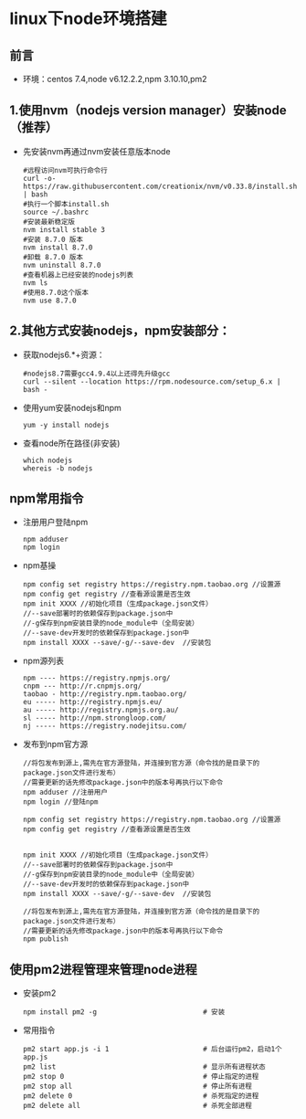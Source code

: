# linux下node环境搭建
## 前言
- 环境：centos 7.4,node v6.12.2.2,npm 3.10.10,pm2 
## 1.使用nvm（nodejs version manager）安装node（推荐）
- 先安装nvm再通过nvm安装任意版本node
    ```shell
    #远程访问nvm可执行命令行
    curl -o- https://raw.githubusercontent.com/creationix/nvm/v0.33.8/install.sh | bash
    #执行一个脚本install.sh
    source ~/.bashrc
    #安装最新稳定版
    nvm install stable 3
    #安装 8.7.0 版本
    nvm install 8.7.0 
    #卸载 8.7.0 版本
    nvm uninstall 8.7.0
    #查看机器上已经安装的nodejs列表
    nvm ls
    #使用8.7.0这个版本
    nvm use 8.7.0
    ```
## 2.其他方式安装nodejs，npm安装部分：
- 获取nodejs6.*+资源：
    ```shell
    #nodejs8.7需要gcc4.9.4以上还得先升级gcc
    curl --silent --location https://rpm.nodesource.com/setup_6.x | bash -
    ```
- 使用yum安装nodejs和npm
    ```shell
    yum -y install nodejs
    ```
- 查看node所在路径(非安装)
    ```shell
    which nodejs
    whereis -b nodejs
    ```

## npm常用指令
- 注册用户登陆npm
    ```shell
    npm adduser 
    npm login
    ```
- npm基操
    ```shell
    npm config set registry https://registry.npm.taobao.org //设置源
    npm config get registry //查看源设置是否生效
    npm init XXXX //初始化项目（生成package.json文件）
    //--save部署时的依赖保存到package.json中
    //-g保存到npm安装目录的node_module中（全局安装）
    //--save-dev开发时的依赖保存到package.json中
    npm install XXXX --save/-g/--save-dev  //安装包 
    ```
- npm源列表
    ```shell
    npm ---- https://registry.npmjs.org/
    cnpm --- http://r.cnpmjs.org/
    taobao - http://registry.npm.taobao.org/
    eu ----- http://registry.npmjs.eu/
    au ----- http://registry.npmjs.org.au/
    sl ----- http://npm.strongloop.com/
    nj ----- https://registry.nodejitsu.com/
    ```
- 发布到npm官方源
    ```shell
    //将包发布到源上,需先在官方源登陆，并连接到官方源（命令找的是目录下的package.json文件进行发布）
    //需要更新的话先修改package.json中的版本号再执行以下命令
    npm adduser //注册用户
    npm login //登陆npm

    npm config set registry https://registry.npm.taobao.org //设置源
    npm config get registry //查看源设置是否生效


    npm init XXXX //初始化项目（生成package.json文件）
    //--save部署时的依赖保存到package.json中
    //-g保存到npm安装目录的node_module中（全局安装）
    //--save-dev开发时的依赖保存到package.json中
    npm install XXXX --save/-g/--save-dev  //安装包 

    //将包发布到源上,需先在官方源登陆，并连接到官方源（命令找的是目录下的package.json文件进行发布）
    //需要更新的话先修改package.json中的版本号再执行以下命令
    npm publish
    ```
    
## 使用pm2进程管理来管理node进程

- 安装pm2
    ```shell
    npm install pm2 -g   						# 安装
    ```
- 常用指令
    ```shell
    pm2 start app.js -i 1 						# 后台运行pm2，启动1个app.js
    pm2 list               						# 显示所有进程状态
    pm2 stop 0             						# 停止指定的进程
    pm2 stop all           						# 停止所有进程
    pm2 delete 0           						# 杀死指定的进程
    pm2 delete all         						# 杀死全部进程
    ```
